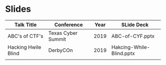 # Slides

|Talk Title|Conference|Year|SLide Deck|
|---|---|---|---|
|ABC's of CTF's |Texas Cyber Summit   |2019   |ABC-of-CYF.pptx   | 
|Hacking Hwile Blind | DerbyCOn |2019   |Hakcing-While-Blind.pptx   | 
|   |   |   |   |
